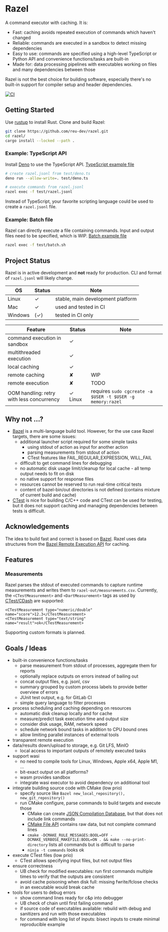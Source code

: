 # Razel

A command executor with caching. It is:

* Fast: caching avoids repeated execution of commands which haven't changed
* Reliable: commands are executed in a sandbox to detect missing dependencies
* Easy to use: commands are specified using a high-level TypeScript or Python API and convenience functions/tasks are
  built-in
* Made for: data processing pipelines with executables working on files and many dependencies between those

Razel is not the best choice for building software, especially there's no built-in support for compiler setup and header
dependencies.

[![CI](https://github.com/reu-dev/razel/actions/workflows/ci.yml/badge.svg)](https://github.com/reu-dev/razel/actions/workflows/ci.yml)

## Getting Started

Use [rustup](https://rustup.rs/) to install Rust. Clone and build Razel:

```bash
git clone https://github.com/reu-dev/razel.git
cd razel/
cargo install --locked --path .
```

### Example: TypeScript API

Install [Deno](https://deno.land/) to use the TypeScript API. [TypeScript example file](test/deno.ts)

```bash
# create razel.jsonl from test/deno.ts 
deno run --allow-write=. test/deno.ts

# execute commands from razel.jsonl
razel exec -f test/razel.jsonl
```

Instead of TypeScript, your favorite scripting language could be used to create a `razel.jsonl` file.

### Example: Batch file

Razel can directly execute a file containing commands. Input and output files need to be specified, which is WIP.
[Batch example file](test/batch.sh)

```bash
razel exec -f test/batch.sh
```

## Project Status

Razel is in active development and **not** ready for production. CLI and format of `razel.jsonl` will likely change.

| OS      | Status | Note                              |
|---------|--------|-----------------------------------|
| Linux   | ✓      | stable, main development platform |
| Mac     | ✓      | used and tested in CI             |
| Windows | (✓)    | tested in CI only                 |

| Feature                                   | Status  | Note                                                       |
|-------------------------------------------|---------|------------------------------------------------------------|
| command execution in sandbox              | ✓       |                                                            |
| multithreaded execution                   | ✓       |                                                            |
| local caching                             | ✓       |                                                            |
| remote caching                            | ✘       | WIP                                                        |
| remote execution                          | ✘       | TODO                                                       |
| OOM handling: retry with less concurrency | ✓ Linux | requires `sudo cgcreate -a $USER -t $USER -g memory:razel` |

## Why not ...?

* [Bazel](https://bazel.build/) is a multi-language build tool. However, for the use case Razel targets, there are some
  issues:
    * additional launcher script required for some simple tasks
        * using stdout of action as input for another action
        * parsing measurements from stdout of action
        * CTest features like FAIL_REGULAR_EXPRESSION, WILL_FAIL
    * difficult to get command lines for debugging
    * no automatic disk usage limit/cleanup for local cache - all temp output needs to fit on disk
    * no native support for response files
    * resources cannot be reserved to run real-time critical tests
    * content of bazel-bin/out directories is not defined (contains mixture of current build and cache)
* [CTest](https://cmake.org/cmake/help/latest/manual/ctest.1.html) is nice for building C/C++ code and CTest can be used
  for testing,
  but it does not support caching and managing dependencies between tests is difficult.

## Acknowledgements

The idea to build fast and correct is based on [Bazel](https://bazel.build/). Razel uses data structures from
the [Bazel Remote Execution API](https://github.com/bazelbuild/remote-apis/blob/main/build/bazel/remote/execution/v2/remote_execution.proto)
for caching.

## Features

### Measurements

Razel parses the stdout of executed commands to capture runtime measurements and writes them to `razel-out/measurements.csv`.
Currently, the `<CTestMeasurement>` and `<DartMeasurement>` tags as used by [CTest/CDash](https://cmake.org/cmake/help/latest/command/ctest_test.html#additional-test-measurements) are supported:
```
<CTestMeasurement type="numeric/double" name="score">12.3</CTestMeasurement>
<CTestMeasurement type="text/string" name="result">ok</CTestMeasurement>
```
Supporting custom formats is planned.

## Goals / Ideas

* built-in convenience functions/tasks
    * parse measurement from stdout of processes, aggregate them for reports
    * optionally replace outputs on errors instead of bailing out
    * concat output files, e.g. jsonl, csv
    * summary grouped by custom process labels to provide better overview of errors
    * JUnit test output, e.g. for GitLab CI
    * simple query language to filter processes
* process scheduling and caching depending on resources
    * automatic disk cleanup locally and for cache
    * measure/predict task execution time and output size
    * consider disk usage, RAM, network speed
    * schedule network bound tasks in addition to CPU bound ones
    * allow limiting parallel instances of external tools
* transparent remote execution
* data/results down/upload to storage, e.g. Git LFS, MinIO
    * local access to important outputs of remotely executed tasks
* support wasi
    * no need to compile tools for Linux, Windows, Apple x64, Apple M1, ...
    * bit-exact output on all platforms?
    * wasm provides sandbox
    * integrate wasi executor to avoid dependency on additional tool
* integrate building source code with CMake (low prio)
    * specify source like `Bazel new_local_repository(), new_git_repository()`
    * run CMake configure, parse commands to build targets and execute those
        * CMake can create [JSON Compilation Database](https://clang.llvm.org/docs/JSONCompilationDatabase.html), but
          that does not include link commands
        * [CMake File API](https://cmake.org/cmake/help/latest/manual/cmake-file-api.7.html) contains raw data, but not
          complete command lines
        * `cmake -DCMAKE_RULE_MESSAGES:BOOL=OFF -DCMAKE_VERBOSE_MAKEFILE:BOOL=ON . && make --no-print-directory` lists
          all commands but is difficult to parse
        * `ninja -t commands` looks ok
* execute CTest files (low prio)
    * CTest allows specifying input files, but not output files
* ensure correctness
    * UB check for modified executables: run first commands multiple times to verify that the outputs are consistent
    * avoid cache poisoning when disk full: missing fwrite/fclose checks in an executable would break cache
* tools for users to debug errors
    * show command lines ready for c&p into debugger
    * UB check of chain until first failing command
    * if source code of executables available: rebuild with debug and sanitizers and run with those executables
    * for command with long list of inputs: bisect inputs to create minimal reproducible example
